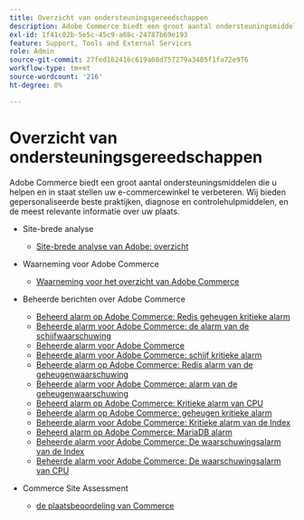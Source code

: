 ```yaml
---
title: Overzicht van ondersteuningsgereedschappen
description: Adobe Commerce biedt een groot aantal ondersteuningsmiddelen die u helpen en in staat stellen uw e-commercewinkel te verbeteren. Wij bieden gepersonaliseerde beste praktijken, diagnose en controlehulpmiddelen, en de meest relevante informatie over uw plaats.
exl-id: 1f41c02b-5e5c-45c9-a68c-24787b69e193
feature: Support, Tools and External Services
role: Admin
source-git-commit: 27fed162416c619a08d757279a3405f1fa72e976
workflow-type: tm+mt
source-wordcount: '216'
ht-degree: 0%

---
```


# Overzicht van ondersteuningsgereedschappen

Adobe Commerce biedt een groot aantal ondersteuningsmiddelen die u helpen en in staat stellen uw e-commercewinkel te verbeteren. Wij bieden gepersonaliseerde beste praktijken, diagnose en controlehulpmiddelen, en de meest relevante informatie over uw plaats.

* Site-brede analyse

   * [Site-brede analyse van Adobe: overzicht](/help/support-tools/site-wide-analysis-tool/swat-tool-overview.md)

* Waarneming voor Adobe Commerce

   * [ Waarneming voor het overzicht van Adobe Commerce ](https://experienceleague.adobe.com/nl/docs/commerce-operations/tools/observation-for-adobe-commerce/intro)

* Beheerde berichten over Adobe Commerce
   * [ Beheerd alarm op Adobe Commerce: Redis geheugen kritieke alarm ](https://experienceleague.adobe.com/nl/docs/commerce-operations/tools/managed-alerts-for-adobe-commerce/managed-alerts-on-magento-commerce-redis-memory-critical-alert)
   * [ Beheerde alarm voor Adobe Commerce: de alarm van de schijfwaarschuwing ](https://experienceleague.adobe.com/nl/docs/commerce-operations/tools/managed-alerts-for-adobe-commerce/managed-alerts-for-magento-commerce-disk-warning-alert)
   * [ Beheerde alarm voor Adobe Commerce ](https://experienceleague.adobe.com/nl/docs/commerce-operations/tools/managed-alerts-for-adobe-commerce/managed-alerts-for-magento-commerce)
   * [ Beheerde alarm voor Adobe Commerce: schijf kritieke alarm ](https://experienceleague.adobe.com/nl/docs/commerce-operations/tools/managed-alerts-for-adobe-commerce/managed-alerts-for-magento-commerce-disk-critical-alert)
   * [ Beheerde alarm op Adobe Commerce: Redis alarm van de geheugenwaarschuwing ](https://experienceleague.adobe.com/nl/docs/commerce-operations/tools/managed-alerts-for-adobe-commerce/managed-alerts-on-magento-commerce-redis-memory-warning-alert)
   * [ Beheerde alarm voor Adobe Commerce: alarm van de geheugenwaarschuwing ](https://experienceleague.adobe.com/nl/docs/commerce-operations/tools/managed-alerts-for-adobe-commerce/managed-alerts-for-magento-commerce-memory-warning-alert)
   * [ Beheerd alarm op Adobe Commerce: Kritieke alarm van CPU ](https://experienceleague.adobe.com/nl/docs/commerce-operations/tools/managed-alerts-for-adobe-commerce/managed-alerts-on-magento-commerce-cpu-critical-alert)
   * [ Beheerde alarm op Adobe Commerce: geheugen kritieke alarm ](https://experienceleague.adobe.com/nl/docs/commerce-operations/tools/managed-alerts-for-adobe-commerce/managed-alerts-on-magento-commerce-memory-critical-alert)
   * [ Beheerde alarm voor Adobe Commerce: Kritieke alarm van de Index ](https://experienceleague.adobe.com/nl/docs/commerce-operations/tools/managed-alerts-for-adobe-commerce/managed-alerts-for-magento-commerce-apdex-critical-alert)
   * [ Beheerd alarm op Adobe Commerce: MariaDB alarm ](https://experienceleague.adobe.com/nl/docs/commerce-operations/tools/managed-alerts-for-adobe-commerce/managed-alerts-on-magento-commerce-mariadb-alerts)
   * [ Beheerde alarm voor Adobe Commerce: De waarschuwingsalarm van de Index ](https://experienceleague.adobe.com/nl/docs/commerce-operations/tools/managed-alerts-for-adobe-commerce/managed-alerts-for-magento-commerce-apdex-warning-alert)
   * [ Beheerde alarm voor Adobe Commerce: De waarschuwingsalarm van CPU ](https://experienceleague.adobe.com/nl/docs/commerce-operations/tools/managed-alerts-for-adobe-commerce/managed-alerts-for-magento-commerce-cpu-warning-alert)
* Commerce Site Assessment
   * [ de plaatsbeoordeling van Commerce ](https://experienceleague.adobe.com/tools/commerce-site-assessment/index.html?lang=nl-NL)
